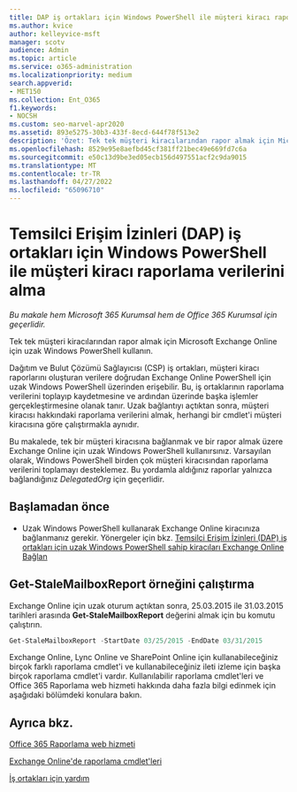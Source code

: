 ```yaml
---
title: DAP iş ortakları için Windows PowerShell ile müşteri kiracı raporlama verilerini alma
ms.author: kvice
author: kelleyvice-msft
manager: scotv
audience: Admin
ms.topic: article
ms.service: o365-administration
ms.localizationpriority: medium
search.appverid:
- MET150
ms.collection: Ent_O365
f1.keywords:
- NOCSH
ms.custom: seo-marvel-apr2020
ms.assetid: 893e5275-30b3-433f-8ecd-644f78f513e2
description: 'Özet: Tek tek müşteri kiracılarından rapor almak için Microsoft Exchange Online için uzak Windows PowerShell kullanın.'
ms.openlocfilehash: 8529e95e8aefbd45cf381ff21bec49e669fd7c6a
ms.sourcegitcommit: e50c13d9be3ed05ecb156d497551acf2c9da9015
ms.translationtype: MT
ms.contentlocale: tr-TR
ms.lasthandoff: 04/27/2022
ms.locfileid: "65096710"
---
```

# <a name="retrieve-customer-tenant-reporting-data-with-windows-powershell-for-delegated-access-permissions-dap-partners"></a>Temsilci Erişim İzinleri (DAP) iş ortakları için Windows PowerShell ile müşteri kiracı raporlama verilerini alma

*Bu makale hem Microsoft 365 Kurumsal hem de Office 365 Kurumsal için geçerlidir.*

Tek tek müşteri kiracılarından rapor almak için Microsoft Exchange Online için uzak Windows PowerShell kullanın.

Dağıtım ve Bulut Çözümü Sağlayıcısı (CSP) iş ortakları, müşteri kiracı raporlarını oluşturan verilere doğrudan Exchange Online PowerShell için uzak Windows PowerShell üzerinden erişebilir. Bu, iş ortaklarının raporlama verilerini toplayıp kaydetmesine ve ardından üzerinde başka işlemler gerçekleştirmesine olanak tanır. Uzak bağlantıyı açtıktan sonra, müşteri kiracısı hakkındaki raporlama verilerini almak, herhangi bir cmdlet'i müşteri kiracısına göre çalıştırmakla aynıdır.

Bu makalede, tek bir müşteri kiracısına bağlanmak ve bir rapor almak üzere Exchange Online için uzak Windows PowerShell kullanırsınız. Varsayılan olarak, Windows PowerShell birden çok müşteri kiracısından raporlama verilerini toplamayı desteklemez. Bu yordamla aldığınız raporlar yalnızca bağlandığınız  _DelegatedOrg_ için geçerlidir.

## <a name="before-you-begin"></a>Başlamadan önce

- Uzak Windows PowerShell kullanarak Exchange Online kiracınıza bağlanmanız gerekir. Yönergeler için bkz. [Temsilci Erişim İzinleri (DAP) iş ortakları için uzak Windows PowerShell sahip kiracıları Exchange Online Bağlan](/powershell/exchange/connect-to-exchange-online-powershell)

## <a name="run-the-get-stalemailboxreport-sample"></a>Get-StaleMailboxReport örneğini çalıştırma

Exchange Online için uzak oturum açtıktan sonra, 25.03.2015 ile 31.03.2015 tarihleri arasında **Get-StaleMailboxReport** değerini almak için bu komutu çalıştırın.

```powershell
Get-StaleMailboxReport -StartDate 03/25/2015 -EndDate 03/31/2015
```

Exchange Online, Lync Online ve SharePoint Online için kullanabileceğiniz birçok farklı raporlama cmdlet'i ve kullanabileceğiniz ileti izleme için başka birçok raporlama cmdlet'i vardır. Kullanılabilir raporlama cmdlet'leri ve Office 365 Raporlama web hizmeti hakkında daha fazla bilgi edinmek için aşağıdaki bölümdeki konulara bakın.

## <a name="see-also"></a>Ayrıca bkz.

[Office 365 Raporlama web hizmeti](/previous-versions/office/developer/o365-enterprise-developers/jj984325(v=office.15))

[Exchange Online'de raporlama cmdlet'leri](/powershell/module/exchange/get-csclientdevicedetailreport)

[İş ortakları için yardım](https://go.microsoft.com/fwlink/p/?LinkID=533477)
